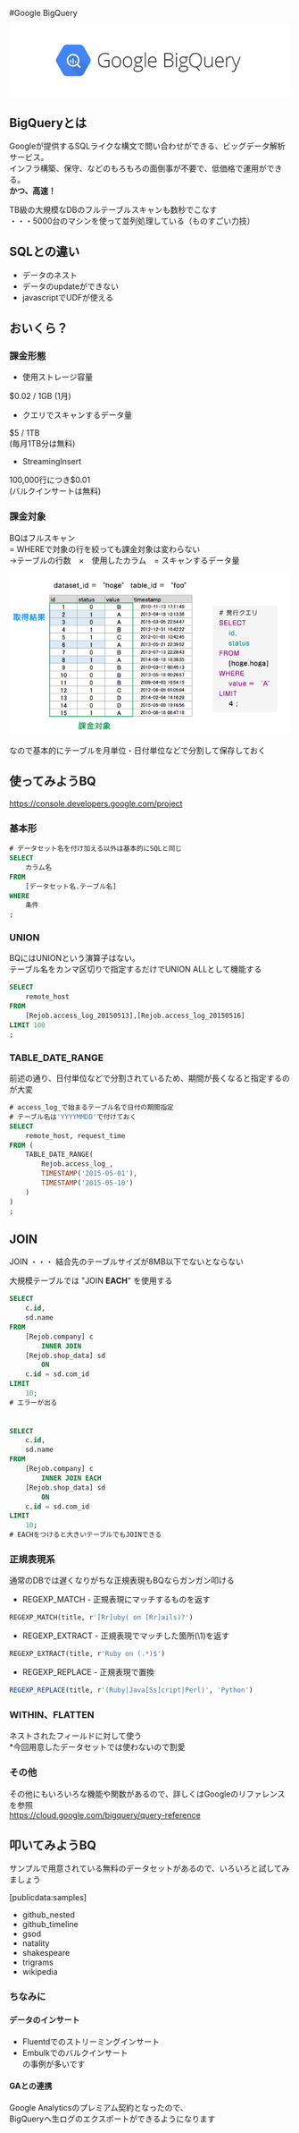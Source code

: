 #Google BigQuery

<img src="./img/bigquery.jpeg">

## BigQueryとは

Googleが提供するSQLライクな構文で問い合わせができる、ビッグデータ解析サービス。  
インフラ構築、保守、などのもろもろの面倒事が不要で、低価格で運用ができる。  
__かつ、高速！__

TB級の大規模なDBのフルテーブルスキャンも数秒でこなす  
・・・5000台のマシンを使って並列処理している（ものすごい力技）  


## SQLとの違い

- データのネスト  
- データのupdateができない  
- javascriptでUDFが使える  

## おいくら？

### 課金形態

- 使用ストレージ容量  

$0.02 / 1GB (1月)  

- クエリでスキャンするデータ量  

$5 / 1TB  
(毎月1TB分は無料)  

- StreamingInsert  

100,000行につき$0.01  
(バルクインサートは無料)  

### 課金対象

BQはフルスキャン  
= WHEREで対象の行を絞っても課金対象は変わらない  
→テーブルの行数　×　使用したカラム　= スキャンするデータ量  

<img src="./img/billing.jpg">

なので基本的にテーブルを月単位・日付単位などで分割して保存しておく  

## 使ってみようBQ

https://console.developers.google.com/project

### 基本形

```sql
# データセット名を付け加える以外は基本的にSQLと同じ
SELECT
    カラム名
FROM
    [データセット名.テーブル名]
WHERE
    条件
;
```

### UNION

BQにはUNIONという演算子はない。  
テーブル名をカンマ区切りで指定するだけでUNION ALLとして機能する

```sql
SELECT
    remote_host
FROM
    [Rejob.access_log_20150513],[Rejob.access_log_20150516]
LIMIT 100
;
```

### TABLE_DATE_RANGE

前述の通り、日付単位などで分割されているため、期間が長くなると指定するのが大変

```sql
# access_log_で始まるテーブル名で日付の期間指定
# テーブル名は'YYYYMMDD'で付けておく
SELECT
    remote_host, request_time
FROM (
    TABLE_DATE_RANGE(
        Rejob.access_log_,
        TIMESTAMP('2015-05-01'),
        TIMESTAMP('2015-05-10')
    )
)
;
```

## JOIN

JOIN ・・・ 結合先のテーブルサイズが8MB以下でないとならない

大規模テーブルでは "JOIN __EACH__" を使用する

```sql
SELECT
    c.id,
    sd.name
FROM
    [Rejob.company] c
        INNER JOIN
    [Rejob.shop_data] sd
        ON
    c.id = sd.com_id
LIMIT
    10;
# エラーが出る


SELECT
    c.id,
    sd.name
FROM
    [Rejob.company] c
        INNER JOIN EACH
    [Rejob.shop_data] sd
        ON
    c.id = sd.com_id
LIMIT
    10;
# EACHをつけると大きいテーブルでもJOINできる
```

### 正規表現系

通常のDBでは遅くなりがちな正規表現もBQならガンガン叩ける

- REGEXP_MATCH - 正規表現にマッチするものを返す

```sql
REGEXP_MATCH(title, r'[Rr]uby( on [Rr]ails)?')
```

- REGEXP_EXTRACT - 正規表現でマッチした箇所(\1)を返す

```sql
REGEXP_EXTRACT(title, r'Ruby on (.*)$')
```

- REGEXP_REPLACE - 正規表現で置換

```sql
REGEXP_REPLACE(title, r'(Ruby|Java[Ss]cript|Perl)', 'Python')
```

### WITHIN、FLATTEN

ネストされたフィールドに対して使う  
*今回用意したデータセットでは使わないので割愛

### その他

その他にもいろいろな機能や関数があるので、詳しくはGoogleのリファレンスを参照  
https://cloud.google.com/bigquery/query-reference

## 叩いてみようBQ

サンプルで用意されている無料のデータセットがあるので、いろいろと試してみましょう  

[publicdata:samples]
- github_nested
- github_timeline
- gsod
- natality
- shakespeare
- trigrams
- wikipedia

### ちなみに

#### データのインサート

- Fluentdでのストリーミングインサート  
- Embulkでのバルクインサート  
の事例が多いです

#### GAとの連携

Google Analyticsのプレミアム契約となったので、  
BigQueryへ生ログのエクスポートができるようになります